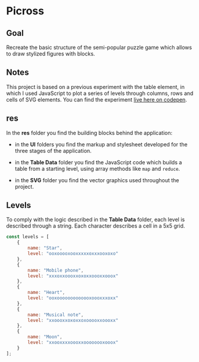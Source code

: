 # Picross

## Goal

Recreate the basic structure of the semi-popular puzzle game which allows to draw stylized figures with blocks.

## Notes

This project is based on a previous experiment with the table element, in which I used JavaScript to plot a series of levels through columns, rows and cells of SVG elements. You can find the experiment [live here on codepen](https://codepen.io/borntofrappe/full/MWgEbPz).

## res

In the **res** folder you find the building blocks behind the application:

-   in the **UI** folders you find the markup and stylesheet developed for the three stages of the application.

-   in the **Table Data** folder you find the JavaScript code which builds a table from a starting level, using array methods like `map` and `reduce`.

-   in the **SVG** folder you find the vector graphics used throughout the project.

## Levels

To comply with the logic described in the **Table Data** folder, each level is described through a string. Each character describes a cell in a 5x5 grid.

```js
const levels = [
    {
        name: "Star",
        level: "ooxooooxooxxxxxoxxxooxoxo"
    },
    {
        name: "Mobile phone",
        level: "xxxoxxoooxxoxoxxoooxxooox"
    },
    {
        name: "Heart",
        level: "ooxooooooooooooxoooxxxoxx"
    },
    {
        name: "Musical note",
        level: "xxoooxxoxoxxoxooooxxoooxx"
    },
    {
        name: "Moon",
        level: "xxooxxxxoooxxoooooooxooox"
    }
];
```

